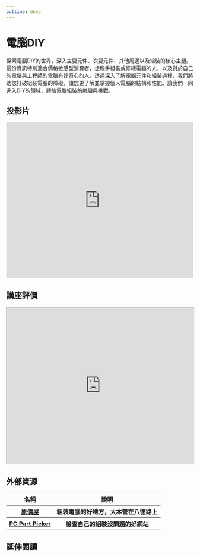 ```yaml
---
outline: deep
---
```


# 電腦DIY

探索電腦DIY的世界，深入主要元件、次要元件、其他周邊以及組裝的核心主題。這份資訊特別適合價格敏感型消費者，想親手組裝或修繕電腦的人，以及對於自己的電腦與工程師的電腦有好奇心的人。透過深入了解電腦元件和組裝過程，我們將助您打破組裝電腦的障礙，讓您更了解並掌握個人電腦的結構和性能。讓我們一同進入DIY的領域，體驗電腦組裝的樂趣與挑戰。

## 投影片

<iframe src="https://docs.google.com/presentation/d/e/2PACX-1vTdQHkjPNm977-lTeNTnn39hpXFkUoORxER1nc6ou0QeVqT0X_WAg3nk_cUmUelf6CXnQwECUbefuMZ/embed?start=false&loop=false&delayms=3000" frameborder="0" width="100%" height="420" allowfullscreen="true" mozallowfullscreen="true" webkitallowfullscreen="true"></iframe>

## 講座評價

<iframe src="https://docs.google.com/spreadsheets/d/e/2PACX-1vQ4RgwEbm8mpZj2WjBHdBYYrNTzSfqWi64Qhc3FTB_l7ol9YO4Vf-E0IA88hD02mcp15GI5M-aBlhLS/pubhtml?widget=true&amp;headers=false" width="100%" height="420"></iframe>

## 外部資源

<table>
    <thead>
        <tr>
            <th>名稱</th>
            <th>說明</th>
        </tr>
    </thead>
    <tbody>
        <tr>
            <th>
                <a href="https://www.coolpc.com.tw/evaluate.php" target="_blank">原價屋</a>
            </th>
            <th>組裝電腦的好地方，大本營在八德路上</th>
        </tr>
          <tr>
            <th>
                <a href="https://pcpartpicker.com/" target="_blank">PC Part Picker</a>
            </th>
            <th>檢查自己的組裝沒問題的好網站</th>
        </tr>
    </tbody>
</table>

## 延伸閱讀

<Books :modelValue="bookItems"></Books>

<script setup>

import Books from '../components/books.vue'
const bookItems = [
    {
        id: '11100992522',
        name: '電腦選購、組裝與維護自己來（超值附贈346分鐘影音講解）',
        desc: `<p>自己組裝電腦？應該很難吧！我又不是工程師等級的高手。(你應該也是這麼想的吧！）</p>

<p>本書以市場為導向，與您分享各種硬體選購技巧與經驗，同時還解答了一些新手容易產生的疑問。這些都是選購時最基本且必須具備的知識，即使硬體元件改朝換代，從本書中所學習到的原則、流程、方法、經驗等等，也依然能夠幫助您快速吸收新知，滿足電腦配置、選購、組裝與安裝的需求。</p>`,
    },
]
</script>

